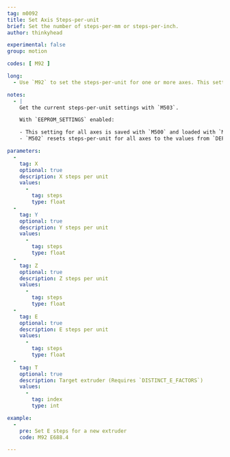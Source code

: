 ```yaml
---
tag: m0092
title: Set Axis Steps-per-unit
brief: Set the number of steps-per-mm or steps-per-inch.
author: thinkyhead

experimental: false
group: motion

codes: [ M92 ]

long:
  - Use `M92` to set the steps-per-unit for one or more axes. This setting affects how many steps will be done for each unit of movement. Units will be in steps/mm unless *inch* mode is set with [`G20`](/docs/gcode/G020.html) (which requires `INCH_MODE_SUPPORT`).

notes:
  - |
    Get the current steps-per-unit settings with `M503`.

    With `EEPROM_SETTINGS` enabled:

    - This setting for all axes is saved with `M500` and loaded with `M501`.
    - `M502` resets steps-per-unit for all axes to the values from `DEFAULT_AXIS_STEPS_PER_UNIT`.

parameters:
  -
    tag: X
    optional: true
    description: X steps per unit
    values:
      -
        tag: steps
        type: float
  -
    tag: Y
    optional: true
    description: Y steps per unit
    values:
      -
        tag: steps
        type: float
  -
    tag: Z
    optional: true
    description: Z steps per unit
    values:
      -
        tag: steps
        type: float
  -
    tag: E
    optional: true
    description: E steps per unit
    values:
      -
        tag: steps
        type: float
  -
    tag: T
    optional: true
    description: Target extruder (Requires `DISTINCT_E_FACTORS`)
    values:
      -
        tag: index
        type: int

example:
  -
    pre: Set E steps for a new extruder
    code: M92 E688.4

---
```

